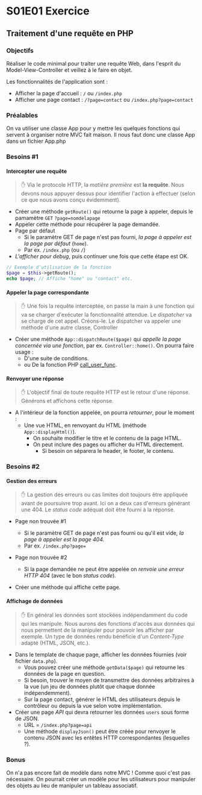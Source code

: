 # S01E01 Exercice

## Traitement d'une requête en PHP

### Objectifs

Réaliser le code minimal pour traiter une requête Web, dans l'esprit du Model-View-Controller et veillez à le faire en objet.

Les fonctionnalités de l'application sont :
- Afficher la page d'accueil : `/` ou `/index.php`
- Afficher une page contact : `/?page=contact` ou `/index.php?page=contact`

### Préalables

On va utiliser une classe App pour y mettre les quelques fonctions qui servent à organiser notre MVC fait maison. Il nous faut donc une classe App dans un fichier App.php

### Besoins #1

#### Intercepter une requête


> :hand: Via le protocole HTTP, la _matière première_ est **la requête**. Nous devons nous appuyer dessus pour identifier l'action à effectuer (selon ce que nous avons conçu évidemment).

- Créer une méthode `getRoute()` qui retourne la page à appeler, depuis le pamamètre `GET` `?page=nomdelapage`
- Appeler cette méthode pour récupérer la page demandée.
- Page par défaut
    - Si le paramètre GET de page n'est pas fourni, _la page à appeler est la page par défaut_ (`home`).
    - Par ex. `/index.php` (ou `/`)
- _L'afficher pour debug_, puis continuer une fois que cette étape est OK.

```php
// Exemple d'utilisation de la fonction
$page = $this->getRoute();
echo $page; // Affiche "home" ou "contact" etc.
```

#### Appeler la page correspondante

> :hand: Une fois la requête interceptée, on passe la main à une fonction qui va se charger d'exécuter la fonctionnalité attendue. Le _dispatcher_ va se charge de cet appel. Créons-le.
> Le dispatcher va appeler une méthode d'une autre classe, Controller

- Créer une méthode `App::dispatchRoute($page)` qui _appelle la page concernée via une fonction_, par ex. `Controller::home()`. On pourra faire usage : 
    - D'une suite de conditions.
    - ou De la fonction PHP [call_user_func](https://www.php.net/manual/fr/function.call-user-func.php#refsect1-function.call-user-func-examples).

#### Renvoyer une réponse

> :hand: L'objectif final de toute requête HTTP est le retour d'une réponse. Générons et affichons cette réponse.

- A l'intérieur de la fonction appelée, on pourra _retourner_, pour le moment :
    - Une vue HTML, en renvoyant du HTML (méthode `App::displayHtml()`).
        - On souhaite modifier le titre et le contenu de la page HTML.
        - On peut inclure des pages ou afficher du HTML directement.
            - Si besoin on séparera le header, le footer, le contenu.

### Besoins #2

#### Gestion des erreurs

> :hand: La gestion des erreurs ou cas limites doit toujours être appliquée avant de poursuivre trop avant. Ici on a deux cas d'erreurs générant une 404. Le _status code_ adéquat doit être fourni à la réponse.

- Page non trouvée #1
    - Si le paramètre GET de page n'est pas fourni ou qu'il est vide, _la page à appeler est la page 404_.
    - Par ex. `/index.php?page=`
    
- Page non trouvée #2
    - Si la page demandée ne peut être appelée on _renvoie une erreur HTTP 404_ (avec le bon _status code_).

- Créer une méthode qui affiche cette page.

#### Affichage de données

> :hand: En général les données sont stockées indépendamment du code qui les manipule. Nous aurons des fonctions d'accès aux données qui nous permettent de la manipuler pour pouvoir les afficher par exemple. Un type de données rendu bénéficie d'un _Content-Type_ adapté (HTML, JSON, etc.).

- Dans le template de chaque page, afficher les données fournies (voir fichier `data.php`).
    - Vous pouvez créer une méthode `getData($page)` qui retourne les données de la page en question.
    - Si besoin, trouver le moyen de transmettre des données arbitraires à la vue (un jeu de données plutôt que chaque donnée indépendemment).
    - Sur la page contact, générer le HTML des utilisateurs depuis le contrôleur ou depuis la vue selon votre implémentation.
- Créer une page _API_ qui devra retourner les données `users` sous forme de JSON.
    - URL = `/index.php?page=api`
    - Une méthode `displayJson()` peut être créée pour renvoyer le contenu JSON avec les entêtes HTTP correspondantes (lesquelles ?).

### Bonus

On n'a pas encore fait de modèle dans notre MVC ! Comme quoi c'est pas nécessaire. On pourrait créer un modèle pour les utilisateurs pour manipuler des objets au lieu de manipuler un tableau associatif.

